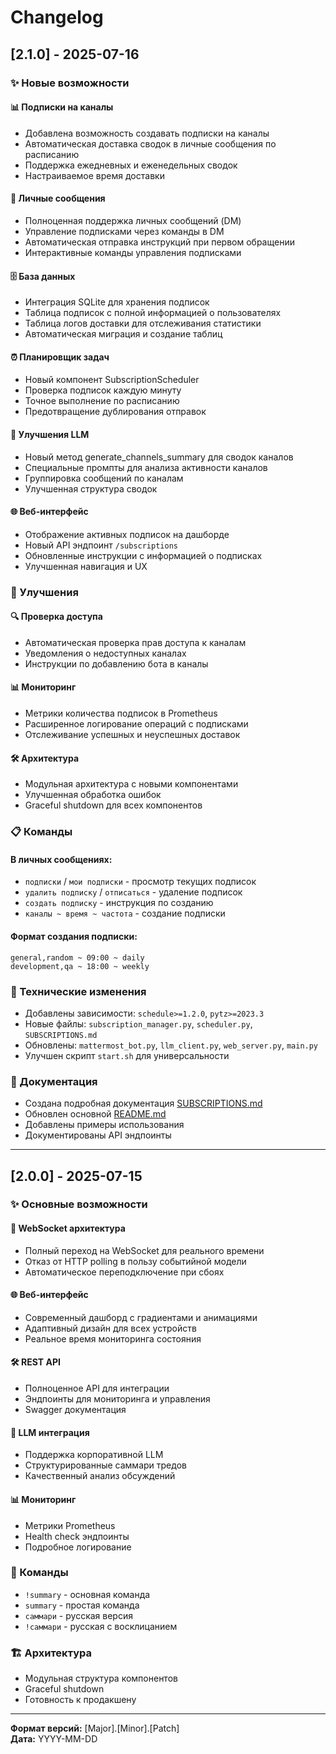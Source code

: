 # Changelog

## [2.1.0] - 2025-07-16

### ✨ Новые возможности

#### 📊 Подписки на каналы
- Добавлена возможность создавать подписки на каналы
- Автоматическая доставка сводок в личные сообщения по расписанию
- Поддержка ежедневных и еженедельных сводок
- Настраиваемое время доставки

#### 📱 Личные сообщения
- Полноценная поддержка личных сообщений (DM)
- Управление подписками через команды в DM
- Автоматическая отправка инструкций при первом обращении
- Интерактивные команды управления подписками

#### 🗄️ База данных
- Интеграция SQLite для хранения подписок
- Таблица подписок с полной информацией о пользователях
- Таблица логов доставки для отслеживания статистики
- Автоматическая миграция и создание таблиц

#### ⏰ Планировщик задач
- Новый компонент SubscriptionScheduler
- Проверка подписок каждую минуту
- Точное выполнение по расписанию
- Предотвращение дублирования отправок

#### 🧠 Улучшения LLM
- Новый метод generate_channels_summary для сводок каналов
- Специальные промпты для анализа активности каналов
- Группировка сообщений по каналам
- Улучшенная структура сводок

#### 🌐 Веб-интерфейс
- Отображение активных подписок на дашборде
- Новый API эндпоинт `/subscriptions`
- Обновленные инструкции с информацией о подписках
- Улучшенная навигация и UX

### 🔧 Улучшения

#### 🔍 Проверка доступа
- Автоматическая проверка прав доступа к каналам
- Уведомления о недоступных каналах
- Инструкции по добавлению бота в каналы

#### 📊 Мониторинг
- Метрики количества подписок в Prometheus
- Расширенное логирование операций с подписками
- Отслеживание успешных и неуспешных доставок

#### 🛠️ Архитектура
- Модульная архитектура с новыми компонентами
- Улучшенная обработка ошибок
- Graceful shutdown для всех компонентов

### 📋 Команды

#### В личных сообщениях:
- `подписки` / `мои подписки` - просмотр текущих подписок
- `удалить подписку` / `отписаться` - удаление подписок
- `создать подписку` - инструкция по созданию
- `каналы ~ время ~ частота` - создание подписки

#### Формат создания подписки:
```
general,random ~ 09:00 ~ daily
development,qa ~ 18:00 ~ weekly
```

### 🔄 Технические изменения

- Добавлены зависимости: `schedule>=1.2.0`, `pytz>=2023.3`
- Новые файлы: `subscription_manager.py`, `scheduler.py`, `SUBSCRIPTIONS.md`
- Обновлены: `mattermost_bot.py`, `llm_client.py`, `web_server.py`, `main.py`
- Улучшен скрипт `start.sh` для универсальности

### 📖 Документация

- Создана подробная документация [SUBSCRIPTIONS.md](./SUBSCRIPTIONS.md)
- Обновлен основной [README.md](./README.md)
- Добавлены примеры использования
- Документированы API эндпоинты

---

## [2.0.0] - 2025-07-15

### ✨ Основные возможности

#### 🔄 WebSocket архитектура
- Полный переход на WebSocket для реального времени
- Отказ от HTTP polling в пользу событийной модели
- Автоматическое переподключение при сбоях

#### 🌐 Веб-интерфейс
- Современный дашборд с градиентами и анимациями
- Адаптивный дизайн для всех устройств
- Реальное время мониторинга состояния

#### 🛠️ REST API
- Полноценное API для интеграции
- Эндпоинты для мониторинга и управления
- Swagger документация

#### 🧠 LLM интеграция
- Поддержка корпоративной LLM
- Структурированные саммари тредов
- Качественный анализ обсуждений

#### 📊 Мониторинг
- Метрики Prometheus
- Health check эндпоинты
- Подробное логирование

### 🔧 Команды
- `!summary` - основная команда
- `summary` - простая команда  
- `саммари` - русская версия
- `!саммари` - русская с восклицанием

### 🏗️ Архитектура
- Модульная структура компонентов
- Graceful shutdown
- Готовность к продакшену

---

**Формат версий:** [Major].[Minor].[Patch]  
**Дата:** YYYY-MM-DD 